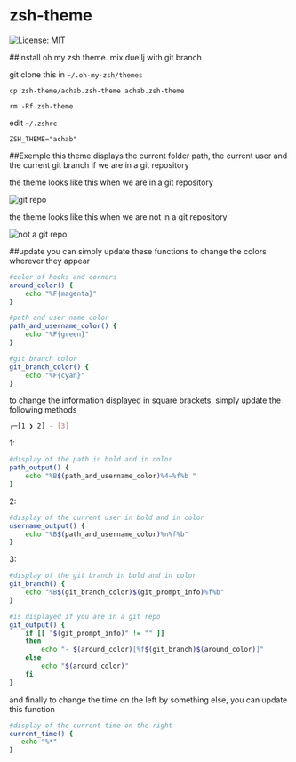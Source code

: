 # zsh-theme
![License: MIT](https://img.shields.io/badge/License-MIT-green.svg)

##install
oh my zsh theme. mix duellj with git branch

git clone this in ```~/.oh-my-zsh/themes```

```cp zsh-theme/achab.zsh-theme achab.zsh-theme```

```rm -Rf zsh-theme```

edit ```~/.zshrc```

```ZSH_THEME="achab"```

##Exemple
this theme displays the current folder path, the current user and the current git branch if we are in a git repository

the theme looks like this when we are in a git repository

![git repo](https://github.com/antoinechab/zsh-theme.git/main/images/them-with-git.png)

the theme looks like this when we are not in a git repository

![not a git repo](https://github.com/antoinechab/zsh-theme.git/main/images/them-without-git.png)

##update
you can simply update these functions to change the colors wherever they appear
```bash
#color of hooks and corners
around_color() {
	echo "%F{magenta}"
}

#path and user name color
path_and_username_color() {
	echo "%F{green}"
}

#git branch color
git_branch_color() {
	echo "%F{cyan}"
}
```

to change the information displayed in square brackets, simply update the following methods
```bash
┌─[1 ❯ 2] - [3]
```

1:
```bash
#display of the path in bold and in color
path_output() {
	echo "%B$(path_and_username_color)%4~%f%b "
}
```

2:
```bash
#display of the current user in bold and in color
username_output() {
	echo "%B$(path_and_username_color)%n%f%b"
}
```
3:
```bash
#display of the git branch in bold and in color
git_branch() {
	echo "%B$(git_branch_color)$(git_prompt_info)%f%b"
}

#is displayed if you are in a git repo
git_output() {
	if [[ "$(git_prompt_info)" != "" ]]
	then
		echo "- $(around_color)[%f$(git_branch)$(around_color)]"
	else
		echo "$(around_color)"
	fi
}
```

and finally to change the time on the left by something else, you can update this function
```bash
#display of the current time on the right
current_time() {
   echo "%*"
}
```